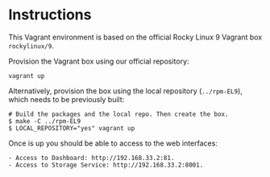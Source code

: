 # Instructions

This Vagrant environment is based on the official Rocky Linux 9 Vagrant box
`rockylinux/9`.

Provision the Vagrant box using our official repository:

    vagrant up

Alternatively, provision the box using the local repository (`../rpm-EL9`), which
needs to be previously built:

    # Build the packages and the local repo. Then create the box.
    $ make -C ../rpm-EL9 
    $ LOCAL_REPOSITORY="yes" vagrant up

Once is up you should be able to access to the web interfaces:

    - Access to Dashboard: http://192.168.33.2:81.
    - Access to Storage Service: http://192.168.33.2:8001.
